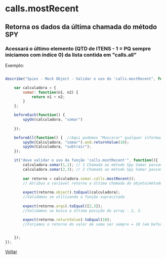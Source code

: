 # calls.mostRecent
## Retorna os dados da última chamada do método SPY
### Acessará o último elemento (QTD de ITENS - 1 = PQ sempre iniciamos com índice 0) da lista contida em "calls.all"
Exemplo:

```js

describe("Spies - Mock Object - Validar o uso do 'calls.mostRecent", function(){

    var calculadora = {
        somar: function(n1, n2) {
            return n1 + n2;
        }
    };

    beforeEach(function() {
        spyOn(calculadora, "somar")
            
    });

    beforeAll(function() {  //Aqui podemos "Mascarar" qualquer informação.
        spyOn(Calculadora, "somar").and.returnValue(10);
        spyOn(Calculadora, "subtrair");
    });

    it("deve validar o uso da função 'calls.mostRecent'", function(){
        calculadora.somar(1,1); // 1 Chamada ao método Spy Somar passando os parâmetros 1,1
        calculadora.somar(2,3); // 2 Chamada ao método Spy Somar passando os parâmetros 2,3
        
        var retorno = calculadora.somar.calls.mostRecent();  
        // Atribuo a varíavel retorno a última chamada do objeto/método "somar".
        
        expect(retorno.object).toEqual(calculadora);
        //Validamos se utilizando a função supracitada
       
        expect(retorno.args).toEqual([2,3]);
        //Validamos se busca a última posição do array - 2, 3.

        expect(retorno.returnValue).toEqual(10);
        //Forçamos o retorno do valor de soma ser sempre = 10 (em beforeAll).

 
    });
});
```                                       

[Voltar](https://github.com/andresilveiraleite/jasmine_nodejs/blob/master/docs/spies/spies.md)  